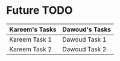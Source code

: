 # Future TODO
| Kareem's Tasks            | Dawoud's Tasks            |
|---------------------------|---------------------------|
| Kareem Task 1             |  Dawoud Task 1        |
| Kareem Task 2             |  Dawoud Task 2        |

